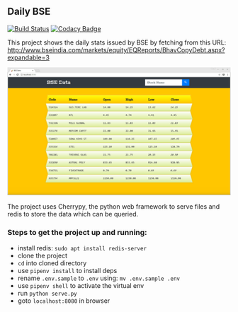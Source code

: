## Daily BSE
[![Build Status](https://travis-ci.org/tkhurana96/Daily-bse.svg?branch=master)](https://travis-ci.org/tkhurana96/Daily-bse)
[![Codacy Badge](https://api.codacy.com/project/badge/Grade/7a490c4232d648e6b357fcf92ebb54fb)](https://www.codacy.com/app/tkhurana96/Daily-bse?utm_source=github.com&amp;utm_medium=referral&amp;utm_content=tkhurana96/Daily-bse&amp;utm_campaign=Badge_Grade)

This project shows the daily stats issued by BSE by fetching from this URL: http://www.bseindia.com/markets/equity/EQReports/BhavCopyDebt.aspx?expandable=3

![website-layout](./demo.gif)

The project uses Cherrypy, the python web framework to serve files and redis to store the data which can be queried.

### Steps to get the project up and running:
  - install redis: `sudo apt install redis-server`
  - clone the project
  - `cd` into cloned directory
  - use `pipenv install` to install deps
  - rename `.env.sample` to `.env` using: `mv .env.sample .env`
  - use `pipenv shell` to activate the virtual env
  - run `python serve.py`
  - goto `localhost:8080` in browser
